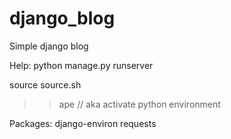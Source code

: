 # django_blog
Simple django blog

Help:
 python manage.py runserver

 source source.sh
 >> ape // aka activate python environment


Packages:
django-environ
requests